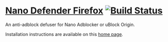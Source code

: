 # [Nano Defender Firefox](https://github.com/krystian3w/NanoDefenderFirefox/releases) [![Build Status](https://travis-ci.org/jspenguin2017/uBlockProtector.svg?branch=master)](https://travis-ci.org/jspenguin2017/uBlockProtector)

An anti-adblock defuser for Nano Adblocker or uBlock Origin.

Installation instructions are available on this [home page](http://jspenguin2017.github.io/uBlockProtector/ "http://jspenguin2017.github.io/uBlockProtector/"). 
